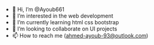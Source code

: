 - 👋 Hi, I’m @Ayoub661
- 👀 I’m interested in the web development 
- 🌱 I’m currently learning html css bootstrap
- 💞️ I’m looking to collaborate on UI projects
- 📫 How to reach me (ahmed-ayoub-93@outlook.com)

<!---
Ayoub661/Ayoub661 is a ✨ special ✨ repository because its `README.md` (this file) appears on your GitHub profile.
You can click the Preview link to take a look at your changes.
--->
